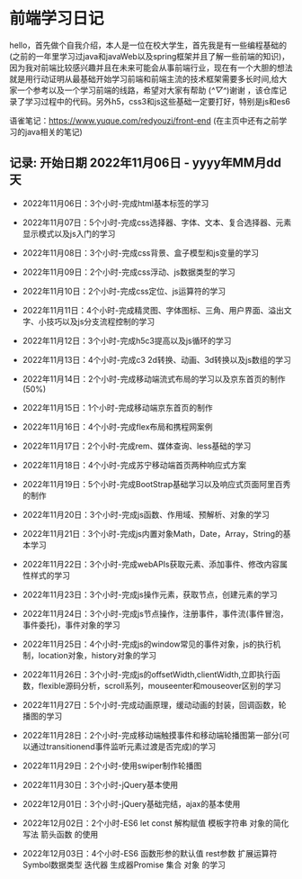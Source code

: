 # 前端学习日记

hello，首先做个自我介绍，本人是一位在校大学生，首先我是有一些编程基础的(之前的一年里学习过java和javaWeb以及spring框架并且了解一些前端的知识)，因为我对前端比较感兴趣并且在未来可能会从事前端行业，现在有一个大胆的想法就是用行动证明从最基础开始学习前端和前端主流的技术框架需要多长时间,给大家一个参考以及一个学习前端的线路，希望对大家有帮助 (*^▽^*)谢谢 ，该仓库记录了学习过程中的代码。另外h5，css3和js这些基础一定要打好，特别是js和es6


语雀笔记：https://www.yuque.com/redyouzi/front-end (在主页中还有之前学习的java相关的笔记)

## 记录: 开始日期 2022年11月06日 - yyyy年MM月dd天

- 2022年11月06日：3个小时-完成html基本标签的学习

- 2022年11月07日：5个小时-完成css选择器、字体、文本、复合选择器、元素显示模式以及js入门的学习

- 2022年11月08日：3个小时-完成css背景、盒子模型和js变量的学习

- 2022年11月09日：2个小时-完成css浮动、js数据类型的学习

- 2022年11月10日：2个小时-完成css定位、js运算符的学习

- 2022年11月11日：4个小时-完成精灵图、字体图标、三角、用户界面、溢出文字、小技巧以及js分支流程控制的学习

- 2022年11月12日：3个小时-完成h5c3提高以及js循环的学习

- 2022年11月13日：4个小时-完成c3 2d转换、动画、3d转换以及js数组的学习

- 2022年11月14日：2个小时-完成移动端流式布局的学习以及京东首页的制作(50%)

- 2022年11月15日：1个小时-完成移动端京东首页的制作

- 2022年11月16日：4个小时-完成flex布局和携程网案例

- 2022年11月17日：2个小时-完成rem、媒体查询、less基础的学习

- 2022年11月18日：4个小时-完成苏宁移动端首页两种响应式方案

- 2022年11月19日：5个小时-完成BootStrap基础学习以及响应式页面阿里百秀的制作

- 2022年11月20日：3个小时-完成js函数、作用域、预解析、对象的学习

- 2022年11月21日：3个小时-完成js内置对象Math，Date，Array，String的基本学习

- 2022年11月22日：3个小时-完成webAPIs获取元素、添加事件、修改内容属性样式的学习

- 2022年11月23日：3个小时-完成js操作元素，获取节点，创建元素的学习

- 2022年11月24日：3个小时-完成js节点操作，注册事件，事件流(事件冒泡，事件委托)，事件对象的学习

- 2022年11月25日：4个小时-完成js的window常见的事件对象，js的执行机制，location对象，history对象的学习

- 2022年11月26日：3个小时-完成js的offsetWidth,clientWidth,立即执行函数，flexible源码分析，scroll系列，mouseenter和mouseover区别的学习

- 2022年11月27日：5个小时-完成动画原理，缓动动画的封装，回调函数，轮播图的学习

- 2022年11月28日：2个小时-完成移动端触摸事件和移动端轮播图第一部分(可以通过transitionend事件监听元素过渡是否完成)的学习

- 2022年11月29日：2个小时-使用swiper制作轮播图

- 2022年11月30日：3个小时-jQuery基本使用

- 2022年12月01日：3个小时-jQuery基础完结，ajax的基本使用

- 2022年12月02日：2个小时-ES6 let const 解构赋值 模板字符串 对象的简化写法 箭头函数 的使用

- 2022年12月03日：4个小时-ES6 函数形参的默认值 rest参数 扩展运算符 Symbol数据类型 迭代器 生成器Promise 集合 对象 的学习